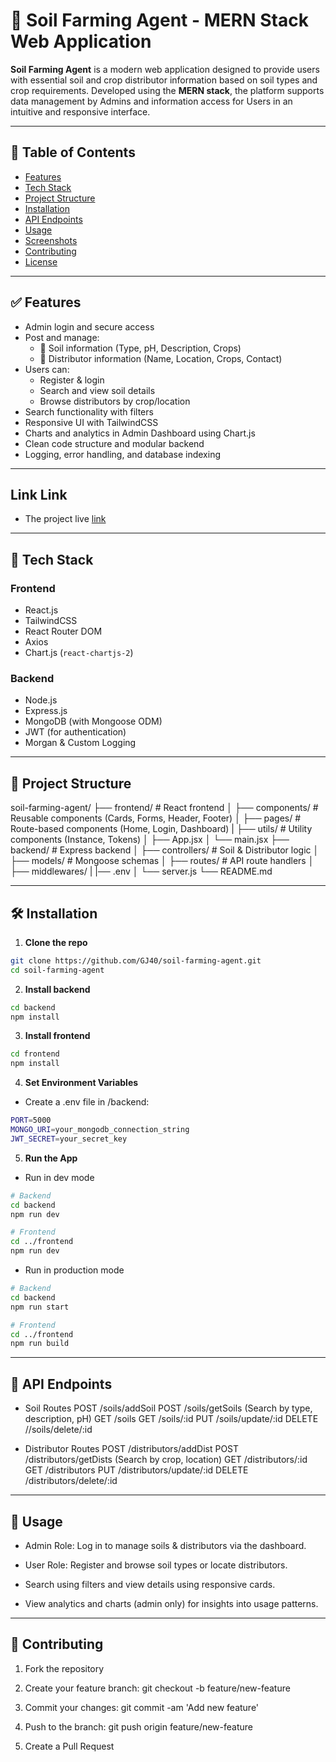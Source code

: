 # 🌾 Soil Farming Agent - MERN Stack Web Application

**Soil Farming Agent** is a modern web application designed to provide users with essential soil and crop distributor information based on soil types and crop requirements. Developed using the **MERN stack**, the platform supports data management by Admins and information access for Users in an intuitive and responsive interface.

---

## 📌 Table of Contents

- [Features](#features)
- [Tech Stack](#tech-stack)
- [Project Structure](#project-structure)
- [Installation](#installation)
- [API Endpoints](#api-endpoints)
- [Usage](#usage)
- [Screenshots](#screenshots)
- [Contributing](#contributing)
- [License](#license)

---

## ✅ Features

- Admin login and secure access
- Post and manage:
  - 🧪 Soil information (Type, pH, Description, Crops)
  - 🚚 Distributor information (Name, Location, Crops, Contact)
- Users can:
  - Register & login
  - Search and view soil details
  - Browse distributors by crop/location
- Search functionality with filters
- Responsive UI with TailwindCSS
- Charts and analytics in Admin Dashboard using Chart.js
- Clean code structure and modular backend
- Logging, error handling, and database indexing

---

## Link Link

- The project live [link]()

---

## 🧰 Tech Stack

### Frontend

- React.js
- TailwindCSS
- React Router DOM
- Axios
- Chart.js (`react-chartjs-2`)

### Backend

- Node.js
- Express.js
- MongoDB (with Mongoose ODM)
- JWT (for authentication)
- Morgan & Custom Logging

---

## 📁 Project Structure

soil-farming-agent/
├── frontend/ # React frontend
│ ├── components/ # Reusable components (Cards, Forms, Header, Footer)
│ ├── pages/ # Route-based components (Home, Login, Dashboard)
| ├── utils/ # Utility components (Instance, Tokens)
│ ├── App.jsx
│ └── main.jsx
├── backend/ # Express backend
│ ├── controllers/ # Soil & Distributor logic
│ ├── models/ # Mongoose schemas
│ ├── routes/ # API route handlers
│ ├── middlewares/
| |── .env
│ └── server.js
└── README.md

---

## 🛠️ Installation

1. **Clone the repo**

```bash
git clone https://github.com/GJ40/soil-farming-agent.git
cd soil-farming-agent
```

2. **Install backend**

```bash
cd backend
npm install
```

3. **Install frontend**

```bash
cd frontend
npm install
```

4. **Set Environment Variables**

- Create a .env file in /backend:

```bash
PORT=5000
MONGO_URI=your_mongodb_connection_string
JWT_SECRET=your_secret_key

```

5. **Run the App**

- Run in dev mode

```bash
# Backend
cd backend
npm run dev

# Frontend
cd ../frontend
npm run dev
```

- Run in production mode

```bash
# Backend
cd backend
npm run start

# Frontend
cd ../frontend
npm run build

```

---

## 🔌 API Endpoints

- Soil Routes
  POST /soils/addSoil
  POST /soils/getSoils (Search by type, description, pH)
  GET /soils
  GET /soils/:id
  PUT /soils/update/:id
  DELETE //soils/delete/:id

- Distributor Routes
  POST /distributors/addDist
  POST /distributors/getDists (Search by crop, location)
  GET /distributors/:id
  GET /distributors
  PUT /distributors/update/:id
  DELETE /distributors/delete/:id

---

## 🚀 Usage

- Admin Role: Log in to manage soils & distributors via the dashboard.

- User Role: Register and browse soil types or locate distributors.

- Search using filters and view details using responsive cards.

- View analytics and charts (admin only) for insights into usage patterns.

---

## 🤝 Contributing

1. Fork the repository

2. Create your feature branch: git checkout -b feature/new-feature

3. Commit your changes: git commit -am 'Add new feature'

4. Push to the branch: git push origin feature/new-feature

5. Create a Pull Request
